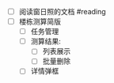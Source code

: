 - [ ] 阅读窗日照的文档 #reading 
- [ ] 楼栋测算简版
	- [ ] 任务管理
	- [ ] 测算结果:
		- [ ] 列表展示
		- [ ] 批量删除
	- [ ] 详情弹框